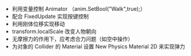 * 利用变量控制 Animator （anim.SetBool("Walk",true);）
* 配合 FixedUpdate 实现按键控制
* 利用刚体位移实现移动
* transform.localScale 改变人物朝向
* 无摩擦力的作用下，应考虑合力问题（如空中操作）
* 为对象的 Collider 的 Material 设置 New Physics Material 2D 来实现弹力 
